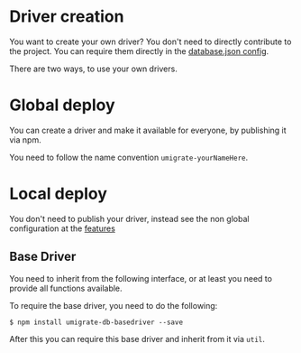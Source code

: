 # Driver creation

You want to create your own driver? You don't need to directly contribute
to the project. You can require them directly in the 
[database.json config](http://umigrate.readthedocs.org/en/latest/features/#external-drivers-templates).

There are two ways, to use your own drivers.

# Global deploy

You can create a driver and make it available for everyone, by publishing it 
via npm.

You need to follow the name convention `umigrate-yourNameHere`.

# Local deploy

You don't need to publish your driver, instead see the non global configuration
at the [features](http://umigrate.readthedocs.org/en/latest/features/)

## Base Driver

You need to inherit from the following interface, or at least you need to 
provide all functions available.

To require the base driver, you need to do the following:

    $ npm install umigrate-db-basedriver --save

After this you can require this base driver and inherit from it via `util`.